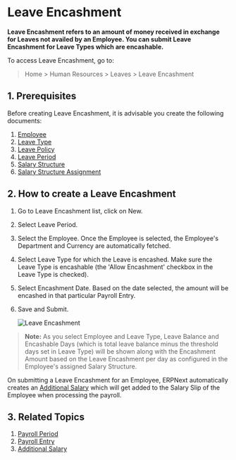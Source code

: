 <!-- add-breadcrumbs -->
# Leave Encashment



**Leave Encashment refers to an amount of money received in exchange for Leaves not availed by an Employee. You can submit Leave Encashment for Leave Types which are encashable.**

To access Leave Encashment, go to:

> Home > Human Resources > Leaves > Leave Encashment


## 1. Prerequisites

Before creating Leave Encashment, it is advisable you create the following documents:

1. [Employee](/docs/user/manual/en/human-resources/leave-allocation)
1. [Leave Type](/docs/user/manual/en/human-resources/leave-type)
1. [Leave Policy](/docs/user/manual/en/human-resources/leave-policy)
1. [Leave Period](/docs/user/manual/en/human-resources/leave-period)
1. [Salary Structure](/docs/user/manual/en/payroll/salary-structure)
1. [Salary Structure Assignment](/docs/user/manual/en/payroll/salary-structure-assignment)

## 2. How to create a Leave Encashment

1. Go to Leave Encashment list, click on New.
1. Select Leave Period.
1. Select the Employee. Once the Employee is selected, the Employee's Department and Currency are automatically fetched.
1. Select Leave Type for which the Leave is encashed. Make sure the Leave Type is encashable (the 'Allow Encashment' checkbox in the Leave Type is checked).
1. Select Encashment Date. Based on the date selected, the amount will be encashed in that particular Payroll Entry.
1. Save and Submit.

	<img class="screenshot" alt="Leave Encashment"
	src="{{docs_base_url}}/assets/img/human-resources/leave-encashment-new.png">


> **Note:** As you select Employee and Leave Type, Leave Balance and Encashable Days (which is total leave balance minus the threshold days set in Leave Type) will be shown along with the Encashment Amount based on the Leave Encashment per day as configured in the Employee's assigned Salary Structure.


On submitting a Leave Encashment for an Employee, ERPNext automatically creates an [Additional Salary](/docs/user/manual/en/payroll/additional-salary) which will get added to the Salary Slip of the Employee when processing the payroll.



## 3. Related Topics

1. [Payroll Period](/docs/user/manual/en/payroll/payroll-period)
1. [Payroll Entry](/docs/user/manual/en/payroll/payroll-entry)
1. [Additional Salary](/docs/user/manual/en/payroll/additional-salary)

